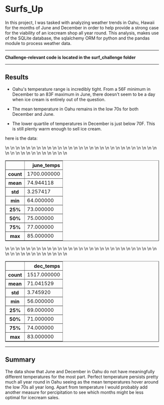 # Surfs_Up

In this project, I was tasked with analyzing weather trends in Oahu, Hawaii for the months of June and December in order to help provide a strong case for the viability of an icecream shop all year round. This analysis, makes use of the SQLite database, the sqlalchemy ORM for python and the pandas module to process weather data.

---

**Challenge-relevant code is located in the surf_challenge folder**

---

## Results

- Oahu's temperature range is incredibly tight. From a 56F minimum in December to an 83F maximum in June, there doesn't seem to be a day when ice cream is entirely out of the question.

- The mean temperature in Oahu remains in the low 70s for both December and June.

- The lower quartile of temperatures in December is just below 70F. This is still plenty warm enough to sell ice cream.

here is the data:

<table border="1" class="dataframe">\n  <thead>\n    <tr style="text-align: right;">\n      <th></th>\n      <th>june_temps</th>\n    </tr>\n  </thead>\n  <tbody>\n    <tr>\n      <th>count</th>\n      <td>1700.000000</td>\n    </tr>\n    <tr>\n      <th>mean</th>\n      <td>74.944118</td>\n    </tr>\n    <tr>\n      <th>std</th>\n      <td>3.257417</td>\n    </tr>\n    <tr>\n      <th>min</th>\n      <td>64.000000</td>\n    </tr>\n    <tr>\n      <th>25%</th>\n      <td>73.000000</td>\n    </tr>\n    <tr>\n      <th>50%</th>\n      <td>75.000000</td>\n    </tr>\n    <tr>\n      <th>75%</th>\n      <td>77.000000</td>\n    </tr>\n    <tr>\n      <th>max</th>\n      <td>85.000000</td>\n    </tr>\n  </tbody>\n</table>


<table border="1" class="dataframe">\n  <thead>\n    <tr style="text-align: right;">\n      <th></th>\n      <th>dec_temps</th>\n    </tr>\n  </thead>\n  <tbody>\n    <tr>\n      <th>count</th>\n      <td>1517.000000</td>\n    </tr>\n    <tr>\n      <th>mean</th>\n      <td>71.041529</td>\n    </tr>\n    <tr>\n      <th>std</th>\n      <td>3.745920</td>\n    </tr>\n    <tr>\n      <th>min</th>\n      <td>56.000000</td>\n    </tr>\n    <tr>\n      <th>25%</th>\n      <td>69.000000</td>\n    </tr>\n    <tr>\n      <th>50%</th>\n      <td>71.000000</td>\n    </tr>\n    <tr>\n      <th>75%</th>\n      <td>74.000000</td>\n    </tr>\n    <tr>\n      <th>max</th>\n      <td>83.000000</td>\n    </tr>\n  </tbody>\n</table>


---

## Summary

The data show that June and December in Oahu do not have meaningfully different temperatures for the most part. Perfect temperature persists pretty much all year round in Oahu seeing as the mean temperatures hover around the low 70s all year long. Apart from temperature I would probably add another measure for percipitation to see which months might be less optimal for icecream sales. 